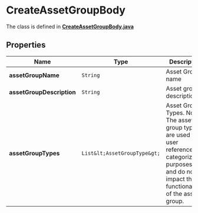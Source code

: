 

# CreateAssetGroupBody

The class is defined in **[CreateAssetGroupBody.java](../../src/main/java/org/openapitools/model/CreateAssetGroupBody.java)**

## Properties

Name | Type | Description | Notes
------------ | ------------- | ------------- | -------------
**assetGroupName** | `String` | Asset Group name | 
**assetGroupDescription** | `String` | Asset group description | 
**assetGroupTypes** | `List&lt;AssetGroupType&gt;` | Asset Group Types. Note: The asset group types are used for user reference and categorization purposes only and do not impact the functionality of the asset group. | 





